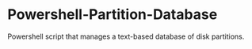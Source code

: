 # Powershell-Partition-Database

Powershell script that manages a text-based database of disk partitions.
